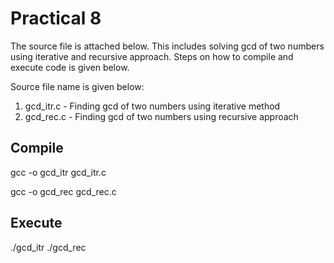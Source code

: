 # Practical 8

The source file is attached below.
This includes solving gcd of two numbers using iterative and recursive approach.
Steps on how to compile and execute code is given below.

Source file name is given below:
1. gcd_itr.c - Finding gcd of two numbers using iterative method
2. gcd_rec.c - Finding gcd of two numbers using recursive approach

## Compile

gcc -o gcd_itr gcd_itr.c

gcc -o gcd_rec gcd_rec.c

## Execute

./gcd_itr
./gcd_rec
